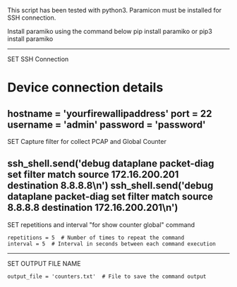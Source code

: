 This script has been tested with python3. 
Paramicon must be installed for SSH connection. 

Install paramiko using the command below
pip install paramiko or pip3 install paramiko

--------------------------------------------------
SET SSH Connection 
# Device connection details
hostname = 'yourfirewallipaddress'
port = 22
username = 'admin'
password = 'password'
-------------------------------------------
SET Capture filter for collect PCAP and Global Counter

ssh_shell.send('debug dataplane packet-diag set filter match source 172.16.200.201 destination 8.8.8.8\n')
ssh_shell.send('debug dataplane packet-diag set filter match source 8.8.8.8 destination 172.16.200.201\n')
-------------------------------------------
SET repetitions and interval "for show counter global" command

    repetitions = 5  # Number of times to repeat the command
    interval = 5  # Interval in seconds between each command execution
--------------------------------------------------
SET OUTPUT FILE NAME

    output_file = 'counters.txt'  # File to save the command output
   

